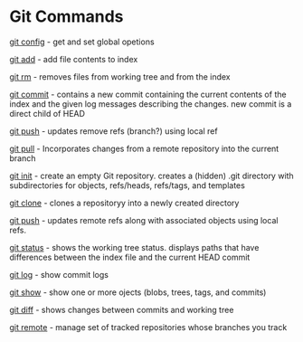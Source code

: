 # Git Commands

[git config](https://git-scm.com/docs/git-config) - get and set global opetions

[git add](https://git-scm.com/docs/git-add) - add file contents to index

[git rm](https://git-scm.com/docs/git-rm) - removes files from working tree and from the index

[git commit](https://git-scm.com/docs/git-commit) - contains a new commit containing the current contents of the index and the given log messages describing the changes. new commit is a direct child of HEAD

[git push](https://git-scm.com/docs/git-push) - updates remove refs (branch?) using local ref

[git pull](https://git-scm.com/docs/git-pull) - Incorporates changes from a remote repository into the current branch

[git init](https://git-scm.com/docs/git-init) - create an empty Git repository. creates a (hidden) .git directory with subdirectories for objects, refs/heads, refs/tags, and templates

[git clone](https://git-scm.com/docs/git-clone) - clones a repositoryy into a newly created directory

[git push](https://git-scm.com/docs/git-push) - updates remote refs along with associated objects using local refs.

[git status](https://git-scm.com/docs/git-status) - shows the working tree status. displays paths that have differences between the index file and the current HEAD commit

[git log](https://git-scm.com/docs/git-log) - show commit logs

[git show](https://git-scm.com/docs/git-show) - show one or more ojects (blobs, trees, tags, and commits)

[git diff](https://git-scm.com/docs/git-diff) - shows changes between commits and working tree

[git remote](https://github.com/metalDS/learning_git.git) - manage set of tracked repositories whose branches you track